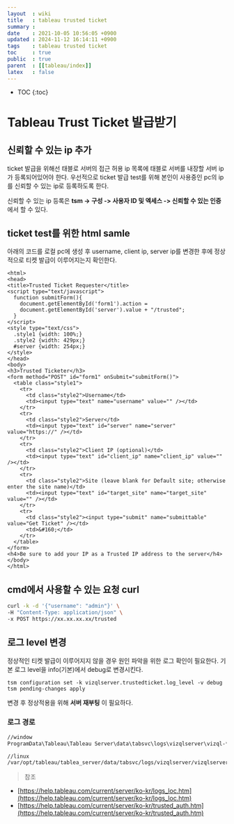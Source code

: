 ```yaml
---
layout  : wiki
title   : tableau trusted ticket
summary : 
date    : 2021-10-05 10:56:05 +0900
updated : 2024-11-12 16:14:11 +0900
tags    : tableau trusted ticket
toc     : true
public  : true
parent  : [[tableau/index]]
latex   : false
---
```

* TOC
{:toc}

# Tableau Trust Ticket 발급받기

## 신뢰할 수 있는 ip 추가

ticket 발급을 위해선 태블로 서버의 접근 허용 ip 목록에 태블로 서버를 내장할 서버 ip가 등록되어있어야 한다.
우선적으로 ticket 발급 test를 위해 본인이 사용중인 pc의 ip를 신뢰할 수 있는 ip로 등록하도록 한다. 

신뢰할 수 있는 ip 등록은 **tsm -> 구성 -> 사용자 ID 및 엑세스 -> 신뢰할 수 있는 인증** 에서 할 수 있다.

## ticket test를 위한 html samle

아래의 코드를 로컬 pc에 생성 후 username, client ip, server ip를 변경한 후에 정상적으로 티켓 발급이 이루어지는지 확인한다. 

```
<html>
<head>
<title>Trusted Ticket Requester</title>
<script type="text/javascript">
  function submitForm(){
    document.getElementById('form1').action =
    document.getElementById('server').value + "/trusted";
  }
</script>
<style type="text/css">
  .style1 {width: 100%;}
  .style2 {width: 429px;}
  #server {width: 254px;}
</style>
</head>
<body>
<h3>Trusted Ticketer</h3>
<form method="POST" id="form1" onSubmit="submitForm()">
  <table class="style1">
    <tr>
      <td class="style2">Username</td>
      <td><input type="text" name="username" value="" /></td>
    </tr>
    <tr>
      <td class="style2">Server</td>
      <td><input type="text" id="server" name="server" value="https://" /></td>
    </tr>
    <tr>
      <td class="style2">Client IP (optional)</td>
      <td><input type="text" id="client_ip" name="client_ip" value="" /></td>
    </tr>
    <tr>
      <td class="style2">Site (leave blank for Default site; otherwise enter the site name)</td>
      <td><input type="text" id="target_site" name="target_site" value="" /></td>
    </tr>
    <tr>
      <td class="style2"><input type="submit" name="submittable" value="Get Ticket" /></td>
      <td>&#160;</td>
    </tr>
  </table>
</form>
<h4>Be sure to add your IP as a Trusted IP address to the server</h4>
</body>
</html>
```

## cmd에서 사용할 수 있는 요청 curl
```sh
curl -k -d '{"username": "admin"}' \
-H "Content-Type: application/json" \
-x POST https://xx.xx.xx.xx/trusted
```

## 로그 level 변경

정상적인 티켓 발급이 이루어지지 않을 경우 원인 파악을 위한 로그 확인이 필요한다.
기본 로그 level을 info(기본)에서 debug로 변경시킨다.
```
tsm configuration set -k vizqlserver.trustedticket.log_level -v debug
tsm pending-changes apply
```

변경 후 정상적용을 위해 **서버 재부팅** 이 필요하다.

### 로그 경로

```txt
//window
ProgramData\Tableau\Tableau Server\data\tabsvc\logs\vizqlserver\vizql-*.log

//linux
/var/opt/tableau/tablea_server/data/tabsvc/logs/vizqlserver/vizqlserver_node*-*.log.*
```

> 참조
- [https://help.tableau.com/current/server/ko-kr/logs_loc.htm](https://help.tableau.com/current/server/ko-kr/logs_loc.htm)
- [https://help.tableau.com/current/server/ko-kr/trusted_auth.htm](https://help.tableau.com/current/server/ko-kr/trusted_auth.htm)
